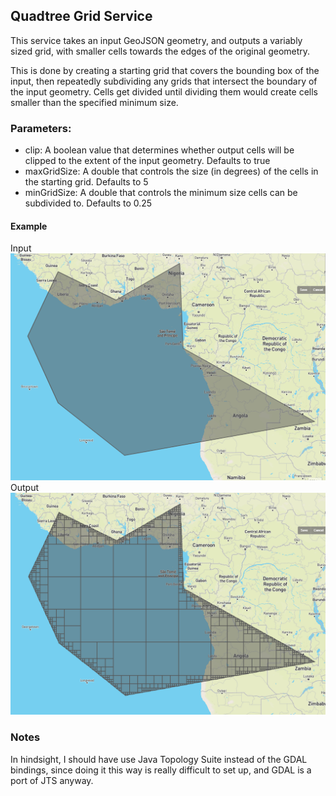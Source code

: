 ## Quadtree Grid Service

This service takes an input GeoJSON geometry, and outputs a variably sized grid, with smaller cells towards the edges 
of the original geometry.

This is done by creating a starting grid that covers the bounding box of the input, then repeatedly subdividing any
grids that intersect the boundary of the input geometry. Cells get divided until dividing them would create cells
smaller than the specified minimum size.

### Parameters:
<ul>
<li>clip: A boolean value that determines whether output cells will be clipped to the extent of the input geometry. Defaults to true
<li>maxGridSize: A double that controls the size (in degrees) of the cells in the starting grid. Defaults to 5
<li>minGridSize: A double that controls the minimum size cells can be subdivided to. Defaults to 0.25
</ul>

#### Example
Input
![Input](/images/input.png)
Output
![Output](/images/output.png)


### Notes

In hindsight, I should have use Java Topology Suite instead of the GDAL bindings, since doing it this way is really 
difficult to set up, and GDAL is a port of JTS anyway.